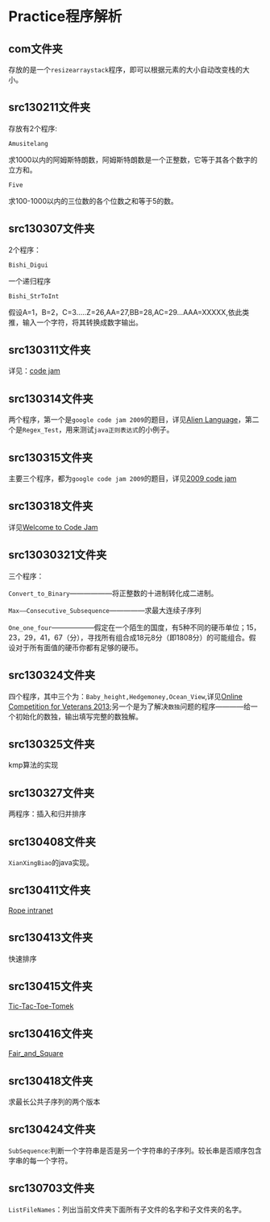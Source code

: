 # Practice程序解析

## com文件夹

存放的是一个`resizearraystack`程序，即可以根据元素的大小自动改变栈的大小。

## src130211文件夹

存放有2个程序:

`Amusitelang`

  求1000以内的阿姆斯特朗数，阿姆斯特朗数是一个正整数，它等于其各个数字的立方和。

`Five`

  求100-1000以内的三位数的各个位数之和等于5的数。

## src130307文件夹

2个程序：

`Bishi_Digui`

  一个递归程序

`Bishi_StrToInt`

  假设A=1，B=2，C=3.....Z=26,AA=27,BB=28,AC=29...AAA=XXXXX,依此类推，输入一个字符，将其转换成数字输出。

## src130311文件夹

详见：[code jam](https://code.google.com/codejam/contest/dashboard?c=351101)

## src130314文件夹

两个程序，第一个是`google code jam 2009`的题目，详见[Alien Language](https://code.google.com/codejam/contest/90101/dashboard#s=p0)，第二个是`Regex_Test`，用来测试`java正则表达式`的小例子。

## src130315文件夹

主要三个程序，都为`google code jam 2009`的题目，详见[2009 code jam](https://code.google.com/codejam/contest/90101/dashboard#s=p1)

## src130318文件夹
	  
详见[Welcome to Code Jam](https://code.google.com/codejam/contest/90101/dashboard#s=p2)

## src13030321文件夹

三个程序：

`Convert_to_Binary`——————将正整数的十进制转化成二进制。

`Max——Consecutive_Subsequence`—————求最大连续子序列

`One_one_four`——————假定在一个陌生的国度，有5种不同的硬币单位；15，23，29，41，67（分），寻找所有组合成18元8分（即1808分）的可能组合。假设对于所有面值的硬币你都有足够的硬币。

## src130324文件夹

四个程序，其中三个为：`Baby_height,Hedgemoney,Ocean_View`,详见[Online Competition for Veterans 2013](https://code.google.com/codejam/contest/2334486/dashboard);另一个是为了解决`数独`问题的程序————给一个初始化的数独，输出填写完整的数独解。

## src130325文件夹

kmp算法的实现

## src130327文件夹

两程序：插入和归并排序

## src130408文件夹

`XianXingBiao`的java实现。

## src130411文件夹

[Rope intranet](https://code.google.com/codejam/contest/619102/dashboard)

## src130413文件夹

快速排序

## src130415文件夹

[Tic-Tac-Toe-Tomek](https://code.google.com/codejam/contest/2270488/dashboard)

## src130416文件夹

[Fair_and_Square](https://code.google.com/codejam/contest/2270488/dashboard#s=p2)
## src130418文件夹

求最长公共子序列的两个版本

## src130424文件夹

`SubSequence`:判断一个字符串是否是另一个字符串的子序列。较长串是否顺序包含字串的每一个字符。

## src130703文件夹

`ListFileNames`：列出当前文件夹下面所有子文件的名字和子文件夹的名字。


